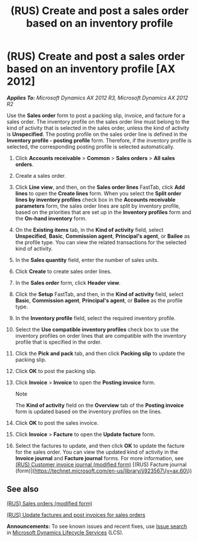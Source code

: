 ﻿---
title: (RUS) Create and post a sales order based on an inventory profile
TOCTitle: (RUS) Create and post a sales order based on an inventory profile
ms:assetid: 41a81e96-8532-40b0-b6e8-f5b1fac40826
ms:mtpsurl: https://technet.microsoft.com/en-us/library/JJ733207(v=AX.60)
ms:contentKeyID: 49685175
ms.date: 04/18/2014
mtps_version: v=AX.60
---

# (RUS) Create and post a sales order based on an inventory profile [AX 2012]


_**Applies To:** Microsoft Dynamics AX 2012 R3, Microsoft Dynamics AX 2012 R2_

Use the **Sales order** form to post a packing slip, invoice, and facture for a sales order. The inventory profile on the sales order line must belong to the kind of activity that is selected in the sales order, unless the kind of activity is **Unspecified**. The posting profile on the sales order line is defined in the **Inventory profile - posting profile** form. Therefore, if the inventory profile is selected, the corresponding posting profile is selected automatically.

1.  Click **Accounts receivable** \> **Common** \> **Sales orders** \> **All sales orders**.

2.  Create a sales order.

3.  Click **Line view**, and then, on the **Sales order lines** FastTab, click **Add lines** to open the **Create lines** form. When you select the **Split order lines by inventory profiles** check box in the **Accounts receivable parameters** form, the sales order lines are split by inventory profile, based on the priorities that are set up in the **Inventory profiles** form and the **On-hand inventory** form.

4.  On the **Existing items** tab, in the **Kind of activity** field, select **Unspecified**, **Basic**, **Commission agent**, **Principal's agent**, or **Bailee** as the profile type. You can view the related transactions for the selected kind of activity.

5.  In the **Sales quantity** field, enter the number of sales units.

6.  Click **Create** to create sales order lines.

7.  In the **Sales order** form, click **Header view**.

8.  Click the **Setup** FastTab, and then, in the **Kind of activity** field, select **Basic**, **Commission agent**, **Principal's agent**, or **Bailee** as the profile type.

9.  In the **Inventory profile** field, select the required inventory profile.

10. Select the **Use compatible inventory profiles** check box to use the inventory profiles on order lines that are compatible with the inventory profile that is specified in the order.

11. Click the **Pick and pack** tab, and then click **Packing slip** to update the packing slip.

12. Click **OK** to post the packing slip.

13. Click **Invoice** \> **Invoice** to open the **Posting invoice** form.
    

    > [!NOTE]
    > <P>The <STRONG>Kind of activity</STRONG> field on the <STRONG>Overview</STRONG> tab of the <STRONG>Posting invoice</STRONG> form is updated based on the inventory profiles on the lines.</P>



14. Click **OK** to post the sales invoice.

15. Click **Invoice** \> **Facture** to open the **Update facture** form.

16. Select the factures to update, and then click **OK** to update the facture for the sales order. You can view the updated kind of activity in the **Invoice journal** and **Facture journal** forms. For more information, see [(RUS) Customer invoice journal (modified form)](https://technet.microsoft.com/en-us/library/jj711658\(v=ax.60\)) [(RUS) Facture journal (form)](https://technet.microsoft.com/en-us/library/jj923567\(v=ax.60\))

## See also

[(RUS) Sales orders (modified form)](https://technet.microsoft.com/en-us/library/jj733272\(v=ax.60\))

[(RUS) Update factures and post invoices for sales orders](rus-update-factures-and-post-invoices-for-sales-orders.md)

  
**Announcements:** To see known issues and recent fixes, use [Issue search](http://go.microsoft.com/fwlink/?linkid=389258) in [Microsoft Dynamics Lifecycle Services](http://go.microsoft.com/fwlink/?linkid=306505) (LCS).

